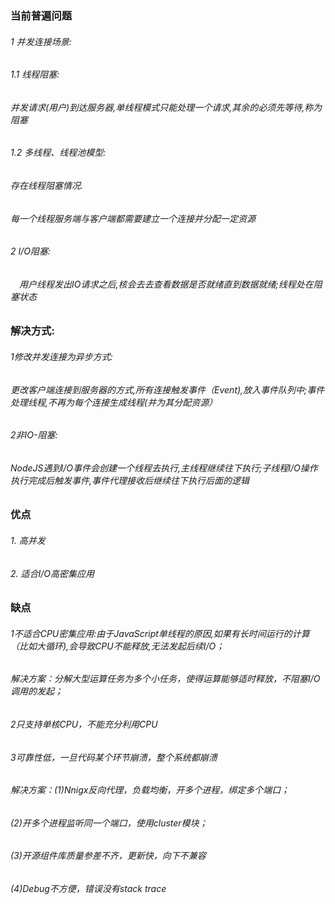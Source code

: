 ###         当前普遍问题
######        1 并发连接场景:
######          1.1 线程阻塞: 
######              并发请求(用户)到达服务器,单线程模式只能处理一个请求,其余的必须先等待,称为阻塞
######          1.2 多线程、线程池模型: 
######              存在线程阻塞情况. 
######              每一个线程服务端与客户端都需要建立一个连接并分配一定资源
######        2 I/O阻塞:
######         　用户线程发出IO请求之后,核会去去查看数据是否就绪直到数据就绪;线程处在阻塞状态

###         解决方式:
######        1修改并发连接为异步方式:
######        更改客户端连接到服务器的方式,所有连接触发事件（Event),放入事件队列中;事件处理线程,不再为每个连接生成线程(并为其分配资源）
######        2非IO-阻塞:  
######        NodeJS遇到I/O事件会创建一个线程去执行,主线程继续往下执行;子线程I/O操作执行完成后触发事件,事件代理接收后继续往下执行后面的逻辑


###          优点
######       1. 高并发
######       2. 适合I/O高密集应用

###          缺点
######        1不适合CPU密集应用:由于JavaScript单线程的原因,如果有长时间运行的计算（比如大循环),会导致CPU不能释放,无法发起后续I/O；
######          解决方案：分解大型运算任务为多个小任务，使得运算能够适时释放，不阻塞I/O调用的发起；
######        2只支持单核CPU，不能充分利用CPU
######        3可靠性低，一旦代码某个环节崩溃，整个系统都崩溃
######         解决方案：(1)Nnigx反向代理，负载均衡，开多个进程，绑定多个端口；
######                   (2)开多个进程监听同一个端口，使用cluster模块；
######                   (3)开源组件库质量参差不齐，更新快，向下不兼容
######                   (4)Debug不方便，错误没有stack trace
